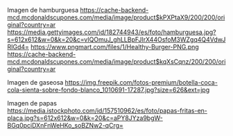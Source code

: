 Imagen de hamburguesa
https://cache-backend-mcd.mcdonaldscupones.com/media/image/product$kPXPtaX9/200/200/original?country=ar
https://media.gettyimages.com/id/182744943/es/foto/hamburguesa.jpg?s=612x612&w=0&k=20&c=vIQOmuJ_ghLLBpFJIrX44OsfoM3WZgq4Q4VdwJRIGd4=
https://www.pngmart.com/files/1/Healthy-Burger-PNG.png
https://cache-backend-mcd.mcdonaldscupones.com/media/image/product$kqXsCqnz/200/200/original?country=ar

Imagen de gaseosa
https://img.freepik.com/fotos-premium/botella-coca-cola-sienta-sobre-fondo-blanco_1010691-17287.jpg?size=626&ext=jpg

Imagen de papas
https://media.istockphoto.com/id/157510962/es/foto/papas-fritas-en-placa.jpg?s=612x612&w=0&k=20&c=aPY8JYza9bgW-BGq0pciDXnFnWeHKo_soBZNw2-qCrg=
